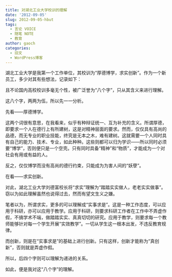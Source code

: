 ```yaml
---
title: 对湖北工业大学校训的理解
date: '2012-09-05'
slug: 2012-09-05-hbut
tags:
  - 言论 VOICE
  - 随笔 NOTE
  - 教育
author: gaoch
categories:
  - 旧文
  - WordPress博客
---
```



湖北工业大学是我第一个工作单位，其校训为“厚德博学，求实创新”。作为一个新员工，多少对其有些想法，记录如下：

且不论国内高校校训多毫无个性，被广泛誉为“八个字”，只从其含义来进行理解。

这八个字，两两为伍，所以先一一分析。

先看——厚德博学。

这两个词很有意思，在我看来，似乎有种辩证统一、互为补充的含义。所谓厚德，即要求一个人在德行上有所建树，这是对精神层面的要求。然而，仅仅具有高尚的品德，而无专业的职业技能，终究是无本之木，难有建树。这就需要一个人同时具有自己的能力、技术、专业，如此种种。这些则都可以归为学识——所以同时必须要“博学”，否则便只是一个空壳。只有同时具备“精神”和“物质”，才能成为一个对社会有用或有益的人。

反之，仅仅博学而没有高尚的德行约束，只能成为为害人间的“妖孽”。

在看——求实创新。

对此，湖北工业大学刘德富校长将“求实”理解为“踏踏实实做人，老老实实做事”。窃以为如此理解虽然也说得过去，然而有望文生义之嫌。

笔者以为，所谓求实，更多的可以理解成“实事求是”。这是一种工作态度，可以应用于科研，亦可以应用于教学。应用于科研，则要求科研工作者在工作中不弄虚作假，不搞学术不端，做踏踏实实、真真切切的研究。应用于教学，则要求每一个教师能够针对每一个学生开展“实效教学”。一切从学生这一根本出发，不违反教育规律。

而创新，则是在“实事求是”的基础上进行创新。只有这样，创新才能称为“真创新”，否则就是弄虚作假。

所以，后四个字则可以理解为递进的关系。

如此，便是我对这“八个字”的理解。
